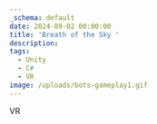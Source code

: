 ```yaml
---
_schema: default
date: 2024-09-02 00:00:00
title: 'Breath of the Sky '
description:
tags:
  - Unity
  - C#
  - VR
image: /uploads/bots-gameplay1.gif
---
```

VR